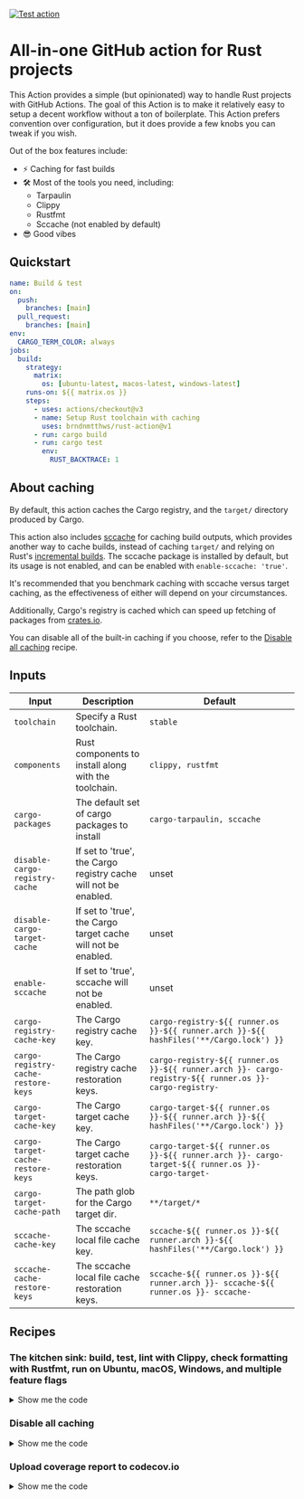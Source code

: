 [![Test action](https://github.com/brndnmtthws/rust-action/actions/workflows/test.yml/badge.svg)](https://github.com/brndnmtthws/rust-action/actions/workflows/test.yml)

# All-in-one GitHub action for Rust projects

This Action provides a simple (but opinionated) way to handle Rust projects with GitHub Actions.
The goal of this Action is to make it relatively easy to setup a decent
workflow without a ton of boilerplate. This Action prefers convention over
configuration, but it does provide a few knobs you can tweak if you wish.

Out of the box features include:

- ⚡️ Caching for fast builds
- 🛠️ Most of the tools you need, including:
  - Tarpaulin
  - Clippy
  - Rustfmt
  - Sccache (not enabled by default)
- 😎 Good vibes

## Quickstart

```yaml
name: Build & test
on:
  push:
    branches: [main]
  pull_request:
    branches: [main]
env:
  CARGO_TERM_COLOR: always
jobs:
  build:
    strategy:
      matrix:
        os: [ubuntu-latest, macos-latest, windows-latest]
    runs-on: ${{ matrix.os }}
    steps:
      - uses: actions/checkout@v3
      - name: Setup Rust toolchain with caching
        uses: brndnmtthws/rust-action@v1
      - run: cargo build
      - run: cargo test
        env:
          RUST_BACKTRACE: 1
```

## About caching

By default, this action caches the Cargo registry, and the `target/` directory
produced by Cargo.

This action also includes [sccache](https://github.com/mozilla/sccache) for
caching build outputs, which provides another way to cache builds, instead of
caching `target/` and relying on Rust's [incremental
builds](https://blog.rust-lang.org/2016/09/08/incremental.html). The sccache
package is installed by default, but its usage is not enabled, and can be
enabled with `enable-sccache: 'true'`.

It's recommended that you benchmark caching with sccache versus target caching,
as the effectiveness of either will depend on your circumstances.

Additionally, Cargo's registry is cached which can speed up fetching of
packages from [crates.io](https://crates.io/).

You can disable all of the built-in caching if you choose, refer to the
[Disable all caching](#disable-all-caching) recipe.

## Inputs

| Input                               | Description                                                     | Default                                                                                                |
| ----------------------------------- | --------------------------------------------------------------- | ------------------------------------------------------------------------------------------------------ |
| `toolchain`                         | Specify a Rust toolchain.                                       | `stable`                                                                                               |
| `components`                        | Rust components to install along with the toolchain.            | `clippy, rustfmt`                                                                                      |
| `cargo-packages`                    | The default set of cargo packages to install                    | `cargo-tarpaulin, sccache`                                                                             |
| `disable-cargo-registry-cache`      | If set to 'true', the Cargo registry cache will not be enabled. | unset                                                                                                  |
| `disable-cargo-target-cache`        | If set to 'true', the Cargo target cache will not be enabled.   | unset                                                                                                  |
| `enable-sccache`                    | If set to 'true', sccache will not be enabled.                  | unset                                                                                                  |
| `cargo-registry-cache-key`          | The Cargo registry cache key.                                   | `cargo-registry-${{ runner.os }}-${{ runner.arch }}-${{ hashFiles('**/Cargo.lock') }}`                 |
| `cargo-registry-cache-restore-keys` | The Cargo registry cache restoration keys.                      | `cargo-registry-${{ runner.os }}-${{ runner.arch }}- cargo-registry-${{ runner.os }}- cargo-registry-` |
| `cargo-target-cache-key`            | The Cargo target cache key.                                     | `cargo-target-${{ runner.os }}-${{ runner.arch }}-${{ hashFiles('**/Cargo.lock') }}`                   |
| `cargo-target-cache-restore-keys`   | The Cargo target cache restoration keys.                        | `cargo-target-${{ runner.os }}-${{ runner.arch }}- cargo-target-${{ runner.os }}- cargo-target-`       |
| `cargo-target-cache-path`           | The path glob for the Cargo target dir.                         | `**/target/*`                                                                                          |
| `sccache-cache-key`                 | The sccache local file cache key.                               | `sccache-${{ runner.os }}-${{ runner.arch }}-${{ hashFiles('**/Cargo.lock') }}`                        |
| `sccache-cache-restore-keys`        | The sccache local file cache restoration keys.                  | `sccache-${{ runner.os }}-${{ runner.arch }}- sccache-${{ runner.os }}- sccache-`                      |

## Recipes

### The kitchen sink: build, test, lint with Clippy, check formatting with Rustfmt, run on Ubuntu, macOS, Windows, and multiple feature flags

<details>
  <summary>Show me the code</summary>

```yaml
name: Build & test

on:
  push:
    branches: [main]
  pull_request:
    branches: [main]

env:
  CARGO_TERM_COLOR: always

concurrency:
  group: ${{ github.workflow }}-${{ github.ref }}
  cancel-in-progress: true

jobs:
  build:
    strategy:
      matrix:
        rust-toolchain:
          - stable
          - beta
          - nightly
        features:
          - serde
          - default
        os:
          - ubuntu-latest
          - macos-latest
          - windows-latest
    runs-on: ${{ matrix.os }}
    steps:
      - uses: actions/checkout@v3
      - name: Setup ${{ matrix.rust-toolchain }} Rust toolchain with caching
        uses: brndnmtthws/rust-action@v1
        with:
          toolchain: ${{ matrix.rust-toolchain }}
      - run: cargo build --features ${{ matrix.features }}
      - run: cargo test --features ${{ matrix.features }}
        env:
          RUST_BACKTRACE: 1
      - run: cargo fmt --all -- --check
      - run: cargo clippy --features ${{ matrix.features }} -- -D warnings
```

</details>

### Disable all caching

<details>
  <summary>Show me the code</summary>

```yaml
- uses: brndnmtthws/rust-action@v1
  with:
    disable-cargo-registry-cache: 'true'
    disable-cargo-target-cache: 'true'
    enable-sccache: 'false'
```

</details>

### Upload coverage report to codecov.io

<details>
  <summary>Show me the code</summary>

```yaml
name: Coverage

on:
  push:
    branches: [main]
  pull_request:
    branches: [main]

concurrency:
  group: ${{ github.workflow }}-${{ github.ref }}
  cancel-in-progress: true

jobs:
  test:
    name: coverage
    runs-on: ubuntu-latest
    steps:
      - name: Checkout repository
        uses: actions/checkout@v3
      - name: Setup nightly Rust toolchain with caching
        uses: brndnmtthws/rust-action@v1
        with:
          toolchain: nightly
      - run: cargo tarpaulin --features nightly
      - name: Upload to codecov.io
        uses: codecov/codecov-action@v3
        with:
          fail_ci_if_error: true
```

</details>
